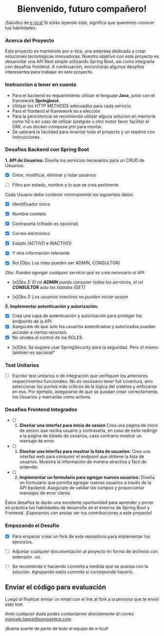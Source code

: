 <h1 align="center">Bienvenido, futuro compañero!</h1>

¡Saludos de [e-tica!](https://www.linkedin.com/company/eticapy/) Si estás leyendo esto, significa que queremos conocer tus habilidades.

### Acerca del Proyecto

Este proyecto es mantenido por e-tica, una empresa dedicada a crear soluciones tecnológicas innovadoras. Nuestro objetivo con este proyecto es desarrollar una API Rest simple utilizando Spring Boot, así como integrarla con desafíos frontend. A continuación, encontrarás algunos desafíos interesantes para trabajar en este proyecto.

### Instruccion a tener en cuenta

- Para el backend es requerimiento utilizar el lenguaje **Java**, junto con el framework **Springboot**.
- Utilizar los HTTP METHODS adecuados para cada servicio.
- Para el frontend el framework es a elección
- Para la persistencia se recomienda utilizar alguna solucion en memoria como h2 o en caso de utilizar postgres u otro motor favor facilitar el DML o un docker-compose.yml para montar.
- Se valorará la facilidad para levantar todo el proyecto y un readme con instrucciones.

### Desafíos Backend con Spring Boot

**1. API de Usuarios:** Diseña los servicios necesarios para un CRUD de Usuarios:

- [x] Crear, modificar, eliminar y listar usuarios

- [ ] Filtro por estado, nombre y lo que se crea pertinente

Cada Usuario debe contener minimamente los siguientes datos:

- [x] Identificador único

- [x] Nombre comleto
- [x] Contraseña (cifrado es opcional)
- [x] Correo electrónico
- [x] Estado (ACTIVO e INACTIVO)
- [x] Y otra información relevante.
- [x] Rol (Obs: Los roles pueden ser ADMIN, CONSULTOR)

_Obs: Puedes agregar cualquier servicio que se crea necesario al API._

- [x]_Obs 2: El rol **ADMIN** puede consumir todos los servicios, el rol **CONSULTOR** solo los listados (GET)_

- [x]_Obs 3: Los usuarios inactivos no pueden iniciar sesion_

**2. Implementar autenticación y autorización:**

- [x] Crea una capa de autenticación y autorización para proteger los endpoints de la API.
- [x] Asegúrate de que solo los usuarios autenticados y autorizados puedan acceder a ciertos recursos.
- [x] No olvides el control de los ROLES.

- [x]Obs: Se sugiere usar SpringSecurity para la seguridad. Pero el mismo tambien es opcional\*

### Test Unitarios

- [ ] Escribir test unitarios o de integración que verifiquen los anteriores requerimientos funcionales. No es necesario tener full covertura, sino seleccionar los puntos más críticos de la lógica del sistema y enfocarse en eso. Por ejemplo, asegurarse de que se puedan crear correctamente los Usuarios y marcarlas como activos.

### Desafíos Frontend Integrados

- [ ] 1. **Diseñar una interfaz para inicio de sesion** Crea una pagina de inicio de sesion que reciba usuario y contraseña, en caso de exito redirigir a la pagina de listado de usuarios, caso contrario mostrar un mensaje de error.

- [ ] 1. **Diseñar una interfaz para mostrar la lista de usuarios:** Crea una interfaz web para consumir el endpoint que obtiene la lista de usuarios. Muestra la información de manera atractiva y fácil de entender.

- [ ] 2. **Implementar un formulario para agregar nuevos usuarios:** Diseña un formulario que permita agregar nuevos usuarios a través de la API backend. Asegúrate de validar los campos y proporcionar mensajes de error claros.

Estos desafíos te darán una excelente oportunidad para aprender y poner en práctica tus habilidades de desarrollo en el entorno de Spring Boot y Frontend. ¡Esperamos con ansias ver tus contribuciones a este proyecto!

### Empezando el Desafío

- [x] Para empezar crear un fork de este repositorio para implementar los ejercicios.

- [ ] Adjuntar cualquier documentación al proyecto en forma de archivos con extensión `.md`.

- [ ] Se recomienda ir haciendo commits a medida que se avanza con la solución. Agrupando estos commits si corresponde hacerlo.

## Envíar el código para evaluación

Luego al finalizar enviar un email con el link al fork a la persona que te envió este test.

_Ante cualquier duda podes contactarme directamente al correo [marcelo.lopez@somosetica.com](mailto:marcelo.lopez@somosetica.com)_

¡Buena suerte de parte de todo el equipo de e-tica!
